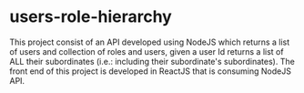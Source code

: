 # users-role-hierarchy
This project consist of an API developed using NodeJS which returns a list of users and collection of roles and users, given a user Id returns a list of ALL their subordinates (i.e.: including their subordinate's subordinates). The front end of this project is developed in ReactJS that is consuming NodeJS API.
